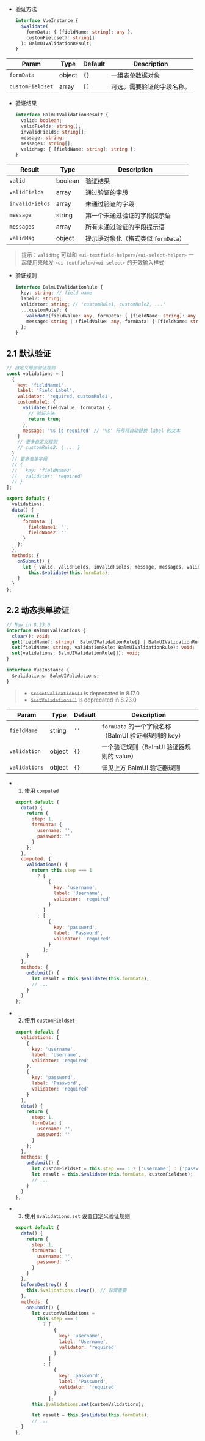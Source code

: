 - 验证方法

  ```ts
  interface VueInstance {
    $validate(
      formData: { [fieldName: string]: any },
      customFieldset?: string[]
    ): BalmUIValidationResult;
  }
  ```

| Param            | Type   | Default | Description                |
| ---------------- | ------ | ------- | -------------------------- |
| `formData`       | object | `{}`    | 一组表单数据对象           |
| `customFieldset` | array  | `[]`    | 可选。需要验证的字段名称。 |

- 验证结果

  ```ts
  interface BalmUIValidationResult {
    valid: boolean;
    validFields: string[];
    invalidFields: string[];
    message: string;
    messages: string[];
    validMsg: { [fieldName: string]: string };
  }
  ```

| Result          | Type    | Description                         |
| --------------- | ------- | ----------------------------------- |
| `valid`         | boolean | 验证结果                            |
| `validFields`   | array   | 通过验证的字段                      |
| `invalidFields` | array   | 未通过验证的字段                    |
| `message`       | string  | 第一个未通过验证的字段提示语        |
| `messages`      | array   | 所有未通过验证的字段提示语          |
| `validMsg`      | object  | 提示语对象化（格式类似 `formData`） |

> 提示：`validMsg` 可以和 `<ui-textfield-helper>`/`<ui-select-helper>` 一起使用来触发 `<ui-textfield>`/`<ui-select>` 的无效输入样式

- 验证规则

  ```ts
  interface BalmUIValidationRule {
    key: string; // field name
    label?: string;
    validator: string; // 'customRule1, customRule2, ...'
    ...customRule?: {
      validate(fieldValue: any, formData: { [fieldName: string]: any }): boolean;
      message: string | (fieldValue: any, formData: { [fieldName: string]: any }) => string;
    };
  }
  ```

## 2.1 默认验证

```js
// 自定义局部验证规则
const validations = [
  {
    key: 'fieldName1',
    label: 'Field Label',
    validator: 'required, customRule1',
    customRule1: {
      validate(fieldValue, formData) {
        // 验证方法
        return true;
      },
      message: '%s is required' // '%s' 符号将自动替换 label 的文本
    }
    // 更多自定义规则
    // customRule2: { ... }
  }
  // 更多表单字段
  // {
  //   key: 'fieldName2',
  //   validator: 'required'
  // }
];

export default {
  validations,
  data() {
    return {
      formData: {
        fieldName1: '',
        fieldName2: ''
      }
    };
  },
  methods: {
    onSubmit() {
      let { valid, validFields, invalidFields, message, messages, validMsg } =
        this.$validate(this.formData);
    }
  }
};
```

## 2.2 动态表单验证

```ts
// New in 8.23.0
interface BalmUIValidations {
  clear(): void;
  get(fieldName?: string): BalmUIValidationRule[] | BalmUIValidationRule; // 显示当前已设置的验证规则
  set(fieldName: string, validationRule: BalmUIValidationRule): void;
  set(validations: BalmUIValidationRule[]): void;
}

interface VueInstance {
  $validations: BalmUIValidations;
}
```

> - <del>`$resetValidations()`</del> is deprecated in 8.17.0
> - <del>`$setValidations()`</del> is deprecated in 8.23.0

| Param         | Type   | Default | Description                                          |
| ------------- | ------ | ------- | ---------------------------------------------------- |
| `fieldName`   | string | `''`    | `formData` 的一个字段名称（BalmUI 验证器规则的 key） |
| `validation`  | object | `{}`    | 一个验证规则（BalmUI 验证器规则的 value）            |
| `validations` | object | `{}`    | 详见上方 BalmUI 验证器规则                           |

- 1. 使用 `computed`

  ```js
  export default {
    data() {
      return {
        step: 1,
        formData: {
          username: '',
          password: ''
        }
      };
    },
    computed: {
      validations() {
        return this.step === 1
          ? [
              {
                key: 'username',
                label: 'Username',
                validator: 'required'
              }
            ]
          : [
              {
                key: 'password',
                label: 'Password',
                validator: 'required'
              }
            ];
      }
    },
    methods: {
      onSubmit() {
        let result = this.$validate(this.formData);
        // ...
      }
    }
  };
  ```

- 2. 使用 `customFieldset`

  ```js
  export default {
    validations: [
      {
        key: 'username',
        label: 'Username',
        validator: 'required'
      },
      {
        key: 'password',
        label: 'Password',
        validator: 'required'
      }
    ],
    data() {
      return {
        step: 1,
        formData: {
          username: '',
          password: ''
        }
      };
    },
    methods: {
      onSubmit() {
        let customFieldset = this.step === 1 ? ['username'] : ['password'];
        let result = this.$validate(this.formData, customFieldset);
        // ...
      }
    }
  };
  ```

- 3. 使用 `$validations.set` 设置自定义验证规则

  ```js
  export default {
    data() {
      return {
        step: 1,
        formData: {
          username: '',
          password: ''
        }
      }
    },
    beforeDestroy() {
      this.$validations.clear(); // 非常重要
    },
    methods: {
      onSubmit() {
        let customValidations =
          this.step === 1
            ? [
                {
                  key: 'username',
                  label: 'Username',
                  validator: 'required'
                }
              ]
            : [
                {
                  key: 'password',
                  label: 'Password',
                  validator: 'required'
                }
              ];
        this.$validations.set(customValidations);

        let result = this.$validate(this.formData);
        // ...
    }
  };
  ```
